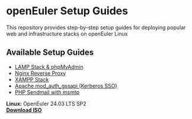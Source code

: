 # openEuler Setup Guides
This repository provides step-by-step setup guides for deploying popular web and infrastructure stacks on openEuler Linux 

## Available Setup Guides

- [LAMP Stack & phpMyAdmin](guides/LAMP+phpMyAdmin.md)
- [Nginx Reverse Proxy]("guides/Nginx&#32;Reverse&#32;Proxy.md")
- [XAMPP Stack](guides/XAMPP.md)
- [Apache mod_auth_gssapi (Kerberos SSO)](guides/XAMPP&#32;-&#32;auth_gssapi_module.md)
- [PHP Sendmail with msmtp](guides/XAMPP&#32;-&#32;PHP&#32;sendmail.md)

**Linux:** OpenEuler 24.03 LTS SP2  
[**Download ISO**](https://repo.openeuler.org/openEuler-24.03-LTS-SP2/ISO/x86_64/openEuler-24.03-LTS-SP2-x86_64-dvd.iso)  
